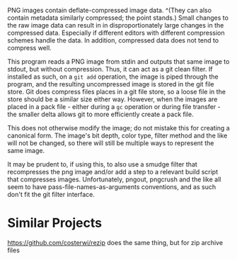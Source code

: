 PNG images contain deflate-compressed image data. ^(They can also contain metadata similarly compressed; the point
stands.) Small changes to the raw image data can result in in disproportionately large changes in the compressed data.
Especially if different editors with different compression schemes handle the data. In addition, compressed data does
not tend to compress well.

This program reads a PNG image from stdin and outputs that same image to stdout, but without compression. Thus, it can
act as a git clean filter. If installed as such, on a `git add` operation, the image is piped through the program, and
the resulting uncompressed image is stored in the git file store. Git does compress files places in a git file store, so
a loose file in the store should be a similar size either way. However, when the images are placed in a pack file -
either during a `gc` operation or during file transfer - the smaller delta allows git to more efficiently create a pack file.

This does not otherwise modify the image; do not mistake this for creating a canonical form. The image's bit depth,
color type, filter method and the like will not be changed, so there will still be multiple ways to represent the same image. 


It may be prudent to, if using this, to also use a smudge filter that recompresses the png image and/or add a step to a
relevant build script that compresses images. Unfortunately, pngout, pngcrush and the like all seem to have
pass-file-names-as-arguments conventions, and as such don't fit the git filter interface.

# Similar Projects

https://github.com/costerwi/rezip does the same thing, but for zip archive files
